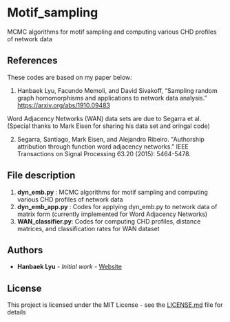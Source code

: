 # Motif_sampling

MCMC algorithms for motif sampling and computing various CHD profiles of network data

## References

These codes are based on my paper below: 
  1. Hanbaek Lyu, Facundo Memoli, and David Sivakoff, 
     “Sampling random graph homomorphisms and applications to network data analysis.” 
     https://arxiv.org/abs/1910.09483
     
Word Adjacency Networks (WAN) data sets are due to Segarra et al. (Special thanks to Mark Eisen for sharing his data set and oringal code)

  2. Segarra, Santiago, Mark Eisen, and Alejandro Ribeiro. "Authorship attribution through function word adjacency networks." IEEE Transactions on Signal Processing 63.20 (2015): 5464-5478.
  

## File description 

  1. **dyn_emb.py** : MCMC algorithms for motif sampling and computing various CHD profiles of network data
  2. **dyn_emb_app.py** : Codes for applying dyn_emb.py to network data of matrix form (currently implemented for Word Adjacency Networks)
  3. **WAN_classifier.py**: Codes for computing CHD profiles, distance matrices, and classification rates for WAN dataset 
  
## Authors

* **Hanbaek Lyu** - *Initial work* - [Website](https://hanbaeklyu.com)

## License

This project is licensed under the MIT License - see the [LICENSE.md](LICENSE.md) file for details

